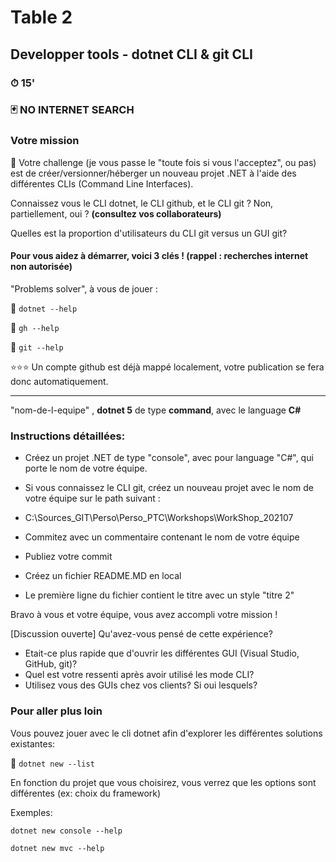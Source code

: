 # Table 2
## Developper tools - dotnet CLI & git CLI

### ⏱ 15' 

### 🃏 NO INTERNET SEARCH

### Votre mission
🔨 Votre challenge (je vous passe le "toute fois si vous l'acceptez", ou pas) est de créer/versionner/héberger un nouveau projet .NET à l'aide des différentes CLIs (Command Line Interfaces).

Connaissez vous le CLI dotnet, le CLI github, et le CLI git ? Non, partiellement, oui ? **(consultez vos collaborateurs)**

Quelles est la proportion d'utilisateurs du CLI git versus un GUI git?

#### Pour vous aidez à démarrer, voici 3 clés ! (rappel : recherches internet non autorisée)

"Problems solver", à vous de jouer :

🔑 ```dotnet --help```

🔑 ```gh --help```

🔑 ```git --help```

⭐⭐⭐ Un compte github est déjà mappé localement, votre publication se fera donc automatiquement. 

---

 "nom-de-l-equipe"
, **dotnet 5** de type **command**, avec le language **C#**

### Instructions détaillées:
- Créez un projet .NET de type "console", avec pour language "C#", qui porte le nom de votre équipe.

- Si vous connaissez le CLI git, créez un nouveau projet avec le nom de votre équipe sur le path suivant :
- C:\Sources_GIT\Perso\Perso_PTC\Workshops\WorkShop_202107
- Commitez avec un commentaire contenant le nom de votre équipe
-  Publiez votre commit
- Créez un fichier README.MD en local
- Le première ligne du fichier contient le titre avec un style "titre 2"


Bravo à vous et votre équipe, vous avez accompli votre mission ! 

[Discussion ouverte]
Qu'avez-vous pensé de cette expérience?
- Etait-ce plus rapide que d'ouvrir les différentes GUI (Visual Studio, GitHub, git)?
- Quel est votre ressenti après avoir utilisé les mode CLI?
- Utilisez vous des GUIs chez vos clients? Si oui lesquels?

### Pour aller plus loin
Vous pouvez jouer avec le cli dotnet afin d'explorer les différentes solutions existantes:

🔑 ```dotnet new --list```

En fonction du projet que vous choisirez, vous verrez que les options sont différentes (ex: choix du framework)

Exemples:

```dotnet new console --help```

```dotnet new mvc --help```

